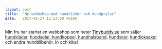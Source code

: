 ```yaml
---
layout: post
title:  "Ny webbshop med hundkläder och hundprylar"
date:   2017-01-27 11:53:00 +0100
---
```


Min fru har startat en webbshop som heter <a href="https://www.tinybuddy.se/">Tinybuddy.se</a> som säljer <a href="https://www.tinybuddy.se/collections/hundklader">hundkläder</a>, <a href="https://www.tinybuddy.se/collections/promenad">hundselar, hundkoppel, hundhalsband</a>, <a href="https://www.tinybuddy.se/collections/hundskor">hundskor</a>, <a href="https://www.tinybuddy.se/collections/hundleksaker">hundleksaker</a> och andra hundtillbehör. In och kika!

